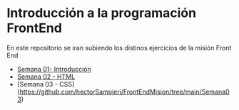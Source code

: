 # Introducción a la programación FrontEnd
En este repositorio se iran subiendo los distinos ejercicios de la misión Front End

+ [Semana 01- Introducción](https://github.com/hectorSampieri/FrontEndMision/tree/main/Semana01)
+ [Semana 02 - HTML](https://github.com/hectorSampieri/FrontEndMision/tree/main/Semana02)
+ [Semana 03 - CSS] (https://github.com/hectorSampieri/FrontEndMision/tree/main/Semana03)

